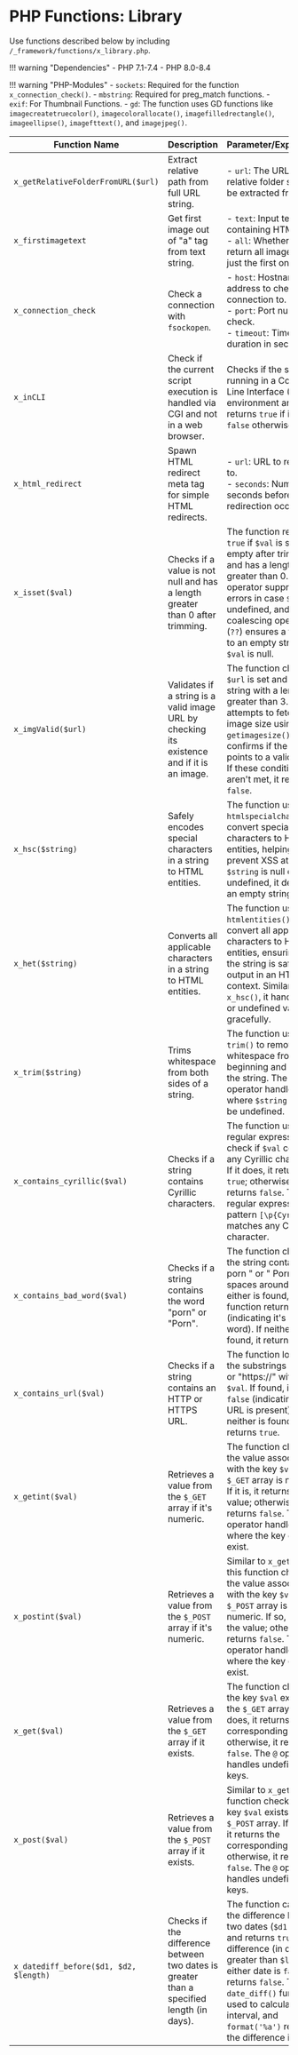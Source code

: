 # PHP Functions: Library

Use functions described below by including `/_framework/functions/x_library.php`.

!!! warning "Dependencies"
	- PHP 7.1-7.4
	- PHP 8.0-8.4
	
!!! warning "PHP-Modules"
	- `sockets`: Required for the function `x_connection_check()`.
	- `mbstring`: Required for preg_match functions.
	- `exif`: For Thumbnail Functions.
	- `gd`: The function uses GD functions like `imagecreatetruecolor()`, `imagecolorallocate()`, `imagefilledrectangle()`, `imageellipse()`, `imagefttext()`, and `imagejpeg()`.

| Function Name                | Description                                                             | Parameter/Explanation                                                                                                                     |
|-------------------------------------|-------------------------------------------------------------------------|-------------------------------------------------------------------------------------------------------------------------------|
| `x_getRelativeFolderFromURL($url)`   | Extract relative path from full URL string.                             | - `url`: The URL the relative folder should be extracted from.                                                               |
| `x_firstimagetext`                  | Get first image out of "a" tag from text string.                        | - `text`: Input text containing HTML.<br>- `all`: Whether to return all image tags or just the first one.                    |
| `x_connection_check`                | Check a connection with `fsockopen`.                                    | - `host`: Hostname or IP address to check the connection to.<br>- `port`: Port number to check.<br>- `timeout`: Timeout duration in seconds. |
| `x_inCLI`                           | Check if the current script execution is handled via CGI and not in a web browser. | Checks if the script is running in a Command Line Interface (CLI) environment and returns `true` if it is, `false` otherwise. |
| `x_html_redirect`                   | Spawn HTML redirect meta tag for simple HTML redirects.                 | - `url`: URL to redirect to.<br>- `seconds`: Number of seconds before the redirection occurs.                                 |
| `x_isset($val)`            | Checks if a value is not null and has a length greater than 0 after trimming.                                                                                       | The function returns `true` if `$val` is set, is not empty after trimming, and has a length greater than 0. The `@` operator suppresses errors in case `$val` is undefined, and the null coalescing operator (`??`) ensures a fallback to an empty string if `$val` is null.                                                                                                              |
| `x_imgValid($url)`         | Validates if a string is a valid image URL by checking its existence and if it is an image.                                                                         | The function checks if `$url` is set and is a string with a length greater than 3. It then attempts to fetch the image size using `getimagesize()`, which confirms if the URL points to a valid image. If these conditions aren't met, it returns `false`.                                                                                                                                                                          |
| `x_hsc($string)`           | Safely encodes special characters in a string to HTML entities.                                                                                                     | The function uses `htmlspecialchars()` to convert special characters to HTML entities, helping to prevent XSS attacks. If `$string` is null or undefined, it defaults to an empty string.                                                                                                                                                                                                                                         |
| `x_het($string)`           | Converts all applicable characters in a string to HTML entities.                                                                                                    | The function uses `htmlentities()` to convert all applicable characters to HTML entities, ensuring that the string is safe for output in an HTML context. Similar to `x_hsc()`, it handles null or undefined values gracefully.                                                                                                                                                                                                    |
| `x_trim($string)`          | Trims whitespace from both sides of a string.                                                                                                                       | The function uses `trim()` to remove whitespace from the beginning and end of the string. The `@` operator handles cases where `$string` might be undefined.                                                                                                                                                                                                                                                                       |
| `x_contains_cyrillic($val)`| Checks if a string contains Cyrillic characters.                                                                                                                    | The function uses a regular expression to check if `$val` contains any Cyrillic characters. If it does, it returns `true`; otherwise, it returns `false`. The regular expression pattern `[\p{Cyrillic}]` matches any Cyrillic character.                                                                                                                                                                                          |
| `x_contains_bad_word($val)`| Checks if a string contains the word "porn" or "Porn".                                                                                                              | The function checks if the string contains " porn " or " Porn " (with spaces around). If either is found, the function returns `false` (indicating it's a "bad" word). If neither is found, it returns `true`.                                                                                                                                                                                                                      |
| `x_contains_url($val)`      | Checks if a string contains an HTTP or HTTPS URL.                                                                                                                  | The function looks for the substrings "http://" or "https://" within `$val`. If found, it returns `false` (indicating that a URL is present). If neither is found, it returns `true`.                                                                                                                                                                                                                                             |
| `x_getint($val)`           | Retrieves a value from the `$_GET` array if it's numeric.                                                                                                           | The function checks if the value associated with the key `$val` in the `$_GET` array is numeric. If it is, it returns the value; otherwise, it returns `false`. The `@` operator handles cases where the key does not exist.                                                                                                                                                                                                        |
| `x_postint($val)`          | Retrieves a value from the `$_POST` array if it's numeric.                                                                                                          | Similar to `x_getint()`, this function checks if the value associated with the key `$val` in the `$_POST` array is numeric. If so, it returns the value; otherwise, it returns `false`. The `@` operator handles cases where the key does not exist.                                                                                                                                                                              |
| `x_get($val)`              | Retrieves a value from the `$_GET` array if it exists.                                                                                                              | The function checks if the key `$val` exists in the `$_GET` array. If it does, it returns the corresponding value; otherwise, it returns `false`. The `@` operator handles undefined keys.                                                                                                                                                                                                                                         |
| `x_post($val)`             | Retrieves a value from the `$_POST` array if it exists.                                                                                                             | Similar to `x_get()`, this function checks if the key `$val` exists in the `$_POST` array. If it does, it returns the corresponding value; otherwise, it returns `false`. The `@` operator handles undefined keys.                                                                                                                                                                                                                 |
| `x_datediff_before($d1, $d2, $length)` | Checks if the difference between two dates is greater than a specified length (in days).                                                            | The function calculates the difference between two dates (`$d1` and `$d2`) and returns `true` if the difference (in days) is greater than `$length`. If either date is `false`, it returns `false`. The `date_diff()` function is used to calculate the interval, and `format('%a')` returns the difference in days.                                                                                                              |